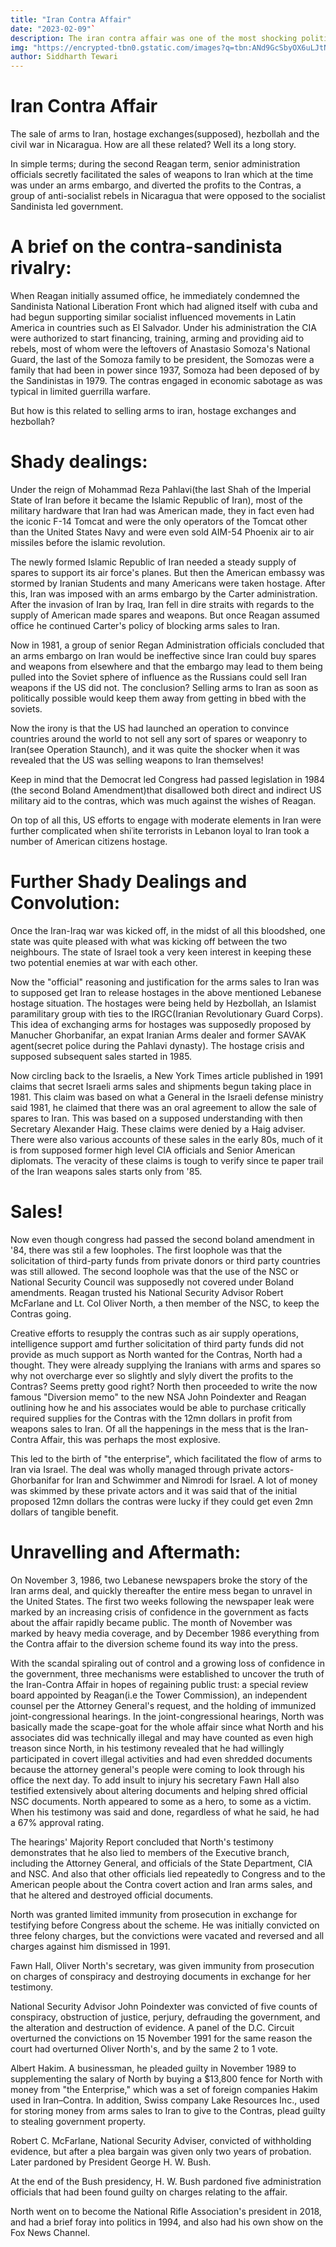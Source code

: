 ```yaml
---
title: "Iran Contra Affair"
date: "2023-02-09"`
description: The iran contra affair was one of the most shocking political scandals in the  history of the united states. Read on to find out more.
img: "https://encrypted-tbn0.gstatic.com/images?q=tbn:ANd9GcSbyOX6uLJtNedmiybF-QUK_z3vBBovVlXJRg7bqHUxu9G5J-zVxzrsm9K6&s=10" 
author: Siddharth Tewari
---
```


# Iran Contra Affair

The sale of arms to Iran, hostage exchanges(supposed), hezbollah and the civil war in Nicaragua. How are all these related? Well its a long story.

In simple terms; during the second Reagan term, senior administration officials secretly facilitated the sales of weapons to Iran which at the time was under an arms embargo, and diverted the profits to the Contras, a group of anti-socialist rebels in Nicaragua that were opposed to the socialist Sandinista led government.

# A brief on the contra-sandinista rivalry:

When Reagan initially assumed office, he immediately condemned the Sandinista National Liberation Front which had aligned itself with cuba and had begun supporting similar socialist influenced movements in Latin America in countries such as El Salvador. Under his administration the CIA were authorized to start financing, training, arming and providing aid to rebels, most of whom were the leftovers of Anastasio Somoza's National Guard, the last of the Somoza family to be president, the Somozas were a family that had been in power since 1937, Somoza had been deposed of by the Sandinistas in 1979. The contras engaged in economic sabotage as was typical in limited guerrilla warfare.

But how is this related to selling arms to iran, hostage exchanges and hezbollah?

# Shady dealings:

Under the reign of Mohammad Reza Pahlavi(the last Shah of the Imperial State of Iran before it became the Islamic Republic of Iran), most of the military hardware that Iran had was American made, they in fact even had the iconic F-14 Tomcat and were the only operators of the Tomcat other than the United States Navy and were even sold AIM-54 Phoenix air to air missiles before the islamic revolution.

The newly formed Islamic Republic of Iran needed a steady supply of spares to support its air force's planes. But then the American embassy was stormed by Iranian Students and many Americans were taken hostage. After this, Iran was imposed with an arms embargo by the Carter administration. After the invasion of Iran by Iraq, Iran fell in dire straits with regards to the supply of American made spares and weapons. But once Reagan assumed office he continued Carter's policy of blocking arms sales to Iran. 

Now in 1981, a group of senior Regan Administration officials concluded that an arms embargo on Iran would be ineffective since Iran could buy spares and weapons from elsewhere and that the embargo may lead to them being pulled into the Soviet sphere of influence as the Russians could sell Iran weapons if the US did not. The conclusion? Selling arms to Iran as soon as politically possible would keep them away from getting in bbed with the soviets. 

Now the irony is that the US had launched an operation to convince countries around the world to not sell any sort of spares or weaponry to Iran(see Operation Staunch), and it was quite the shocker when it was revealed that the US was selling weapons to Iran themselves!

Keep in mind that the Democrat led Congress had passed legislation in 1984 (the second Boland Amendment)that disallowed both direct and indirect US military aid to the contras, which was much against the wishes of Reagan. 

On top of all this, US efforts to engage with moderate elements in Iran were further complicated when shiʿite terrorists in Lebanon loyal to Iran took a number of American citizens hostage.

# Further Shady Dealings and Convolution:

Once the Iran-Iraq war was kicked off, in the midst of all this bloodshed, one state was quite pleased with what was kicking off between the two neighbours. The state of Israel took a very keen interest in keeping these two potential enemies at war with each other. 

Now the "official" reasoning and justification for the arms sales to Iran was to supposed get Iran to release hostages in the above mentioned Lebanese hostage situation. The hostages were being held by Hezbollah, an Islamist paramilitary group with ties to the IRGC(Iranian Revolutionary Guard Corps). This idea of exchanging arms for hostages was supposedly proposed by Manucher Ghorbanifar, an expat Iranian Arms dealer and former SAVAK agent(secret police during the Pahlavi dynasty). The hostage crisis and supposed subsequent sales started in 1985. 

Now circling back to the Israelis, a New York Times article published in 1991 claims that secret Israeli arms sales and shipments begun taking place in 1981. This claim was based on what a General in the Israeli defense ministry said 1981, he claimed that there was an oral agreement to allow the sale of spares to Iran. This was based on a supposed understanding with then Secretary Alexander Haig. These claims were denied by a Haig adviser. There were also various accounts of these sales in the early 80s, much of it is from supposed former high level CIA officials and Senior American diplomats. The veracity of these claims is tough to verify since te paper trail of the Iran weapons sales starts only from '85.

# Sales!

Now even though congress had passed the second boland amendment in '84, there was stil a few loopholes. The first loophole was that the solicitation of third-party funds from private donors or third party countries was still allowed. The second loophole was that the use of the NSC or National Security Council was supposedly not covered under Boland amendments. Reagan trusted his National Security Advisor Robert McFarlane and Lt. Col Oliver North, a then member of the NSC, to keep the Contras going. 

Creative efforts to resupply the contras such as air supply operations, intelligence support amd further solicitation of third party funds did not provide as much support as North wanted for the Contras, North had a thought. They were already supplying the Iranians with arms and spares so why not overcharge ever so slightly and slyly divert the profits to the Contras? Seems pretty good right? North then proceeded to write the now famous "Diversion memo" to the new NSA John Poindexter and Reagan outlining how he and his associates would be able to purchase critically required supplies for the Contras with the 12mn dollars in profit from weapons sales to Iran. Of all the happenings in the mess that is the Iran-Contra Affair, this was perhaps the most explosive.  

This led to the birth of "the enterprise", which facilitated the flow of arms to Iran via Israel. The deal was wholly managed through private actors- Ghorbanifar for Iran and Schwimmer and Nimrodi for Israel.  A lot of money was skimmed by these private actors and it was said that of the initial proposed 12mn dollars the contras were lucky if they could get even 2mn dollars of tangible benefit. 

# Unravelling and Aftermath:


On November 3, 1986, two Lebanese newspapers broke the story of the Iran arms deal, and quickly thereafter the entire mess began to unravel in the United States. The first two weeks following the newspaper leak were marked by an increasing crisis of confidence in the government as facts about the affair rapidly became public. The month of November was marked by heavy media coverage, and by December 1986 everything from the Contra affair to the diversion scheme found its way into the press. 

With the scandal spiraling out of control and a growing loss of confidence in the government, three mechanisms were established to uncover the truth of the Iran-Contra Affair in hopes of regaining public trust: a special review board appointed by Reagan(i.e the Tower Commission), an independent counsel per the Attorney General's request, and the holding of immunized joint-congressional hearings. In the joint-congressional hearings, North was basically made the scape-goat for the whole affair since what North and his associates did was technically illegal and may have counted as even high treason since North, in his testimony revealed that he had willingly participated in covert illegal activities and had even shredded documents because the attorney general's people were coming to look through his office the next day. To add insult to injury his secretary Fawn Hall also testified extensively about altering documents and helping shred official NSC documents. North appeared to some as a hero, to some as a victim. When his testimony was said and done, regardless of what he said, he had a 67% approval rating. 

The hearings' Majority Report concluded that North's testimony demonstrates that he also lied to members of the Executive branch, including the Attorney General, and officials of the State Department, CIA and NSC. And also that other officials lied repeatedly to Congress and to the American people about the Contra covert action and Iran arms sales, and that he altered and destroyed official documents.

North was granted limited immunity from prosecution in exchange for testifying before Congress about the scheme. He was initially convicted on three felony charges, but the convictions were vacated and reversed and all charges against him dismissed in 1991.

Fawn Hall, Oliver North's secretary, was given immunity from prosecution on charges of conspiracy and destroying documents in exchange for her testimony.

National Security Advisor John Poindexter was convicted of five counts of conspiracy, obstruction of justice, perjury, defrauding the government, and the alteration and destruction of evidence. A panel of the D.C. Circuit overturned the convictions on 15 November 1991 for the same reason the court had overturned Oliver North's, and by the same 2 to 1 vote.

Albert Hakim. A businessman, he pleaded guilty in November 1989 to supplementing the salary of North by buying a $13,800 fence for North with money from "the Enterprise," which was a set of foreign companies Hakim used in Iran–Contra. In addition, Swiss company Lake Resources Inc., used for storing money from arms sales to Iran to give to the Contras, plead guilty to stealing government property.

Robert C. McFarlane, National Security Adviser, convicted of withholding evidence, but after a plea bargain was given only two years of probation. Later pardoned by President George H. W. Bush.

At the end of the Bush presidency, H. W. Bush pardoned five administration officials that had been found guilty on charges relating to the affair.

North went on to become the National Rifle Association's president in 2018, and had a brief foray into politics in 1994, and also had his own show on the Fox News Channel.